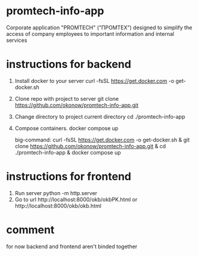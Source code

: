 # promtech-info-app
Corporate application "PROMTECH" ("ПРОМТЕХ") designed to simplify the access of company employees to important information and internal services

# instructions for backend

1. Install docker to your server 
    curl -fsSL https://get.docker.com -o get-docker.sh
2. Clone repo with project to server
    git clone https://github.com/okonow/promtech-info-app.git
3. Change directory to project current directory
    cd ./promtech-info-app
4. Compose containers.
    docker compose up

    big-command: 
    curl -fsSL https://get.docker.com -o get-docker.sh & git clone https://github.com/okonow/promtech-info-app.git & cd ./promtech-info-app & docker compose up

# instructions for frontend

1. Run server python -m http.server
2. Go to url http://localhost:8000/okb/okbPK.html or http://localhost:8000/okb/okb.html

# comment

for now backend and frontend aren't binded together

